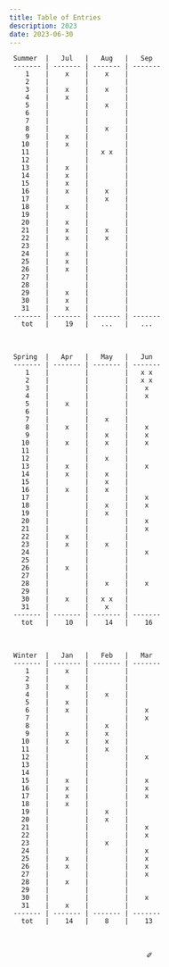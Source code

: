 ```yaml
---
title: Table of Entries
description: 2023
date: 2023-06-30
---
```


     Summer  |   Jul   |   Aug   |   Sep   
     ------- | ------- | ------- | -------
        1    |    x    |    x    |      
        2    |         |         |     
        3    |    x    |    x    |       
        4    |    x    |         |       
        5    |         |    x    |     
        6    |         |         |     
        7    |         |         |       
        8    |         |    x    |     
        9    |    x    |         |       
       10    |    x    |         |        
       11    |         |   x x   |     
       12    |         |         |     
       13    |    x    |         |        
       14    |    x    |         |       
       15    |    x    |         |       
       16    |    x    |    x    |     
       17    |         |    x    |    
       18    |    x    |         |    
       19    |         |         |     
       20    |    x    |         |       
       21    |    x    |    x    |       
       22    |    x    |    x    |       
       23    |         |         |      
       24    |    x    |         |     
       25    |    x    |         |     
       26    |    x    |         |     
       27    |         |         |     
       28    |         |         |    
       29    |    x    |         |     
       30    |    x    |         |     
       31    |    x    |         |        
     ------- | ------- | ------- | -------
       tot   |    19   |   ...   |   ... 

&nbsp;

     Spring  |   Apr   |   May   |   Jun   
     ------- | ------- | ------- | -------
        1    |         |         |   x x 
        2    |         |         |   x x
        3    |         |         |    x  
        4    |         |         |    x  
        5    |    x    |         |     
        6    |         |         |     
        7    |         |    x    |       
        8    |    x    |         |    x
        9    |         |    x    |    x  
       10    |    x    |    x    |    x 
       11    |         |         |     
       12    |         |    x    |     
       13    |    x    |         |    x  
       14    |    x    |    x    |       
       15    |         |    x    |       
       16    |    x    |    x    |     
       17    |         |         |    x
       18    |         |    x    |    x
       19    |         |    x    |     
       20    |         |         |    x  
       21    |         |         |    x  
       22    |    x    |         |       
       23    |    x    |    x    |      
       24    |         |         |    x
       25    |         |         |     
       26    |    x    |         |     
       27    |         |         |     
       28    |         |    x    |    x
       29    |         |         |     
       30    |    x    |   x x   |     
       31    |         |    x    |        
     ------- | ------- | ------- | -------
       tot   |    10   |    14   |    16   

&nbsp;

     Winter  |   Jan   |   Feb   |   Mar   
     ------- | ------- | ------- | ------- 
        1    |    x    |         |         
        2    |         |         |        
        3    |    x    |         |        
        4    |         |    x    |         
        5    |    x    |         |        
        6    |    x    |         |    x    
        7    |         |         |    x    
        8    |         |    x    |        
        9    |    x    |    x    |        
       10    |    x    |    x    |         
       11    |         |    x    |         
       12    |         |         |    x    
       13    |         |         |         
       14    |         |         |         
       15    |    x    |         |    x   
       16    |    x    |         |    x    
       17    |    x    |         |    x    
       18    |    x    |         |         
       19    |         |    x    |        
       20    |         |    x    |         
       21    |         |         |    x    
       22    |         |         |    x   
       23    |         |    x    |        
       24    |         |         |    x    
       25    |    x    |         |    x    
       26    |    x    |         |    x    
       27    |         |         |    x
       28    |    x    |         |         
       29    |         |         |         
       30    |         |         |    x   
       31    |    x    |         |        
     ------- | ------- | ------- | ------- 
       tot   |    14   |    8    |    13   

&nbsp;

<div align="center">
  ✐
</div>
